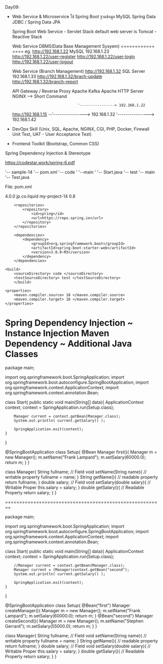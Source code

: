 Day09:

- 	Web Service & Microservice
	ใช้ Spring Boot ฐานข้อมูล MySQL
	Spring Data JDBC / Spring Data JPA

	Spring Boot Web Service - Servlet Stack default web server is Tomcat
							- Reactive Stack

	Web Service							DBMS(Data Base Management Sysyem)
	============						====
eg.	http://192.168.1.22					MySQL 192.168.1.23
	http://192.168.1.22/user-register
	http://192.168.1.22/user-login
	http://192.168.1.22/user-logout

	Web Service (Branch Management)
	http://192.168.1.32					SQL Server 192.168.1.33
	http://192.168.1.32/brach-update	
	http://192.168.1.32/branch-report

	API Gateway / Reverse Proxy
	Apache Kafka
	Apache HTTP Server
	NGINX	--> Short Command

									  '----------------> 192.168.1.22
	http://192.168.1.15				--'----------------> 192.168.1.32
									  '----------------> 192.168.1.42

- DevOps Skill (Unix, SQL, Apache, NGINX, CGI, PHP, Docker, Firewall
				Unit Test, UAT - User Acceptance Test)

- Frontend Toolkit (Bootstrap, Common CSS)


Spring Dependency Injection & Stereotype

https://codestar.work/spring-6.pdf

'-- sample-14
	'-- pom.xml
	'-- code
	'	'--main
	'		'-- Start.java
	'-- test
		'-- main
			'-- Test.java

File: pom.xml

<project>
	<modelVersion> 4.0.0 </modelVersion>
	<groupId> jp.co.liquid </groupId>
	<artifactId> my-project-14 </artifactId>
	<version> 0.8 </version>
        
        <repositories>
            <repository>
                <id>spring</id>
                <url>https://repo.spring.io</url>
            </repository>   
        </repositories>
        
        <dependencies>
            <dependency>
                <groupId>org.springframework.boot</groupId>
                <artifactId>spring-boot-starter-web</artifactId>
                <version>3.0.0-M3</version>
            </dependency>
        </dependencies>

	<build>
		<sourceDirectory> code </sourceDirectory>
		<testSourceDirectory> test </testSourceDirectory>
        </build>

	<properties>
		<maven.compiler.source> 18 </maven.compiler.source>
		<maven.compiler.target> 18 </maven.compiler.target>
	</properties>
</project>

Spring Dependency Injection ~ Instance Injection
Maven Dependency ~ Additional Java Classes
===========================================

package main;

import org.springframework.boot.SpringApplication;
import org.springframework.boot.autoconfigure.SpringBootApplication;
import org.springframework.context.ApplicationContext;
import org.springframework.context.annotation.Bean;

class Start{
    public static void main(String[] data){
        ApplicationContext context;
        context = SpringApplication.run(Setup.class);
        
        Manager current = context.getBean(Manager.class);
        System.out.println( current.getSalary() );
        
        SpringApplication.exit(context);
    }
    
}

@SpringBootApplication
class Setup{
    @Bean 
    Manager first(){
        Manager m = new Manager();
        m.setName("Frank Lampard");
        m.setSalary(60000.0);
        return m;
    }
}

class Manager{
    String fullname;                // Field
    void setName(String name){      // writable property
        fullname = name;
    }
    String getName(){               // readable property
        return fullname;
    }
    double salary;                  // Field
    void setSalary(double salary){  // Writable Proper
        this.salary = salary;
    }
    double getSalary(){             // Readable Property
        return salary;
    }
}

========================================================

package main;

import org.springframework.boot.SpringApplication;
import org.springframework.boot.autoconfigure.SpringBootApplication;
import org.springframework.context.ApplicationContext;
import org.springframework.context.annotation.Bean;

class Start{
    public static void main(String[] data){
        ApplicationContext context;
        context = SpringApplication.run(Setup.class);
        
        //Manager current = context.getBean(Manager.class);
        Manager current = (Manager)context.getBean("second");
        System.out.println( current.getSalary() );
        
        SpringApplication.exit(context);
    }
    
}

@SpringBootApplication
class Setup{
    @Bean("first")
    Manager createManager(){
        Manager m = new Manager();
        m.setName("Frank Lampard");
        m.setSalary(60000.0);
        return m;
    }
    @Bean("second")
    Manager createSecond(){
        Manager m = new Manager();
        m.setName("Stephen Gerrard");
        m.setSalary(55000.0);
        return m;
    }
}

class Manager{
    String fullname;                // Field
    void setName(String name){      // writable property
        fullname = name;
    }
    String getName(){               // readable property
        return fullname;
    }
    double salary;                  // Field
    void setSalary(double salary){  // Writable Proper
        this.salary = salary;
    }
    double getSalary(){             // Readable Property
        return salary;
    }
}



	
	